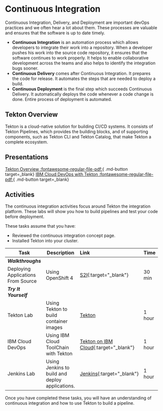 # Continuous Integration

Continuous Integration, Delivery, and Deployment are important devOps practices and we often hear a lot about them. These processes are valuable and ensures that the software is up to date timely.

- **Continuous Integration** is an automation process which allows developers to integrate their work into a repository. When a developer pushes his work into the source code repository, it ensures that the software continues to work properly. It helps to enable collaborative development across the teams and also helps to identify the integration bugs sooner.
- **Continuous Delivery** comes after Continuous Integration. It prepares the code for release. It automates the steps that are needed to deploy a build.
- **Continuous Deployment** is the final step which succeeds Continuous Delivery. It automatically deploys the code whenever a code change is done. Entire process of deployment is automated.

## Tekton Overview

Tekton is a cloud-native solution for building CI/CD systems. It consists of Tekton Pipelines, which provides the building blocks, and of supporting components, such as Tekton CLI and Tekton Catalog, that make Tekton a complete ecosystem.

## Presentations

[Tekton Overview :fontawesome-regular-file-pdf:](../materials/04-Tekton-Overview.pdf){ .md-button target=_blank}
[IBM Cloud DevOps with Tekton :fontawesome-regular-file-pdf:](../materials/10-IBM-Cloud-DevOps.pdf ){ .md-button target=_blank}

## Activities

The continuous integration activities focus around Tekton the integration platform. These labs will show you how to build pipelines and test your code before deployment.

These tasks assume that you have:

- Reviewed the continuous integration concept page.
- Installed Tekton into your cluster.

| Task                            | Description         | Link        | Time    |
| --------------------------------| ------------------  |:----------- |---------|
| ***Walkthroughs***                         |         |         |     |
| Deploying Applications From Source |  Using OpenShift 4 | [S2I](https://learn.openshift.com/introduction/deploying-python/){:target="_blank"} | 30 min |
| ***Try It Yourself***                         |         |         |     |
| Tekton Lab | Using Tekton to build container images | [Tekton](./tekton.md) | 1 hour |
| IBM Cloud DevOps | Using IBM Cloud ToolChain with Tekton | [Tekton on IBM Cloud](../ibm-toolchain/ibm-toolchain.md){:target="_blank"} | 1 hour |
| Jenkins Lab | Using Jenkins to build and deploy applications. | [Jenkins](../jenkins/jenkins.md){:target="_blank"} | 1 hour |

Once you have completed these tasks, you will have an understanding of continuous integration and how to use Tekton to build a pipeline.
